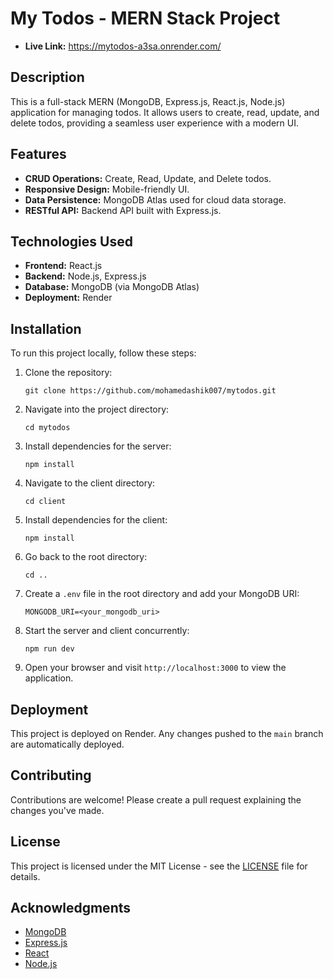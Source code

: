 # My Todos - MERN Stack Project

- **Live Link:** https://mytodos-a3sa.onrender.com/

## Description

This is a full-stack MERN (MongoDB, Express.js, React.js, Node.js) application for managing todos. It allows users to create, read, update, and delete todos, providing a seamless user experience with a modern UI.

## Features

- **CRUD Operations:** Create, Read, Update, and Delete todos.
- **Responsive Design:** Mobile-friendly UI.
- **Data Persistence:** MongoDB Atlas used for cloud data storage.
- **RESTful API:** Backend API built with Express.js.

## Technologies Used

- **Frontend:** React.js
- **Backend:** Node.js, Express.js
- **Database:** MongoDB (via MongoDB Atlas)
- **Deployment:** Render

## Installation

To run this project locally, follow these steps:

1. Clone the repository:

   ```
   git clone https://github.com/mohamedashik007/mytodos.git
   ```

2. Navigate into the project directory:

   ```
   cd mytodos
   ```

3. Install dependencies for the server:

   ```
   npm install
   ```

4. Navigate to the client directory:

   ```
   cd client
   ```

5. Install dependencies for the client:

   ```
   npm install
   ```

6. Go back to the root directory:

   ```
   cd ..
   ```

7. Create a `.env` file in the root directory and add your MongoDB URI:

   ```
   MONGODB_URI=<your_mongodb_uri>
   ```

8. Start the server and client concurrently:

   ```
   npm run dev
   ```

9. Open your browser and visit `http://localhost:3000` to view the application.

## Deployment

This project is deployed on Render. Any changes pushed to the `main` branch are automatically deployed.

## Contributing

Contributions are welcome! Please create a pull request explaining the changes you've made.

## License

This project is licensed under the MIT License - see the [LICENSE](LICENSE) file for details.

## Acknowledgments

- [MongoDB](https://www.mongodb.com/)
- [Express.js](https://expressjs.com/)
- [React](https://reactjs.org/)
- [Node.js](https://nodejs.org/)
